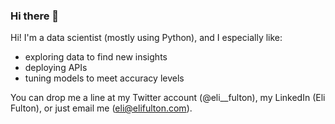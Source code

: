 ### Hi there 👋

Hi! I'm a data scientist (mostly using Python), and I especially like:
* exploring data to find new insights
* deploying APIs
* tuning models to meet accuracy levels

You can drop me a line at my Twitter account (@eli__fulton), my LinkedIn (Eli Fulton), or just email me (eli@elifulton.com).

<!--
**elifulton/elifulton** is a ✨ _special_ ✨ repository because its `README.md` (this file) appears on your GitHub profile.

Here are some ideas to get you started:

- 🔭 I’m currently working on ...
- 🌱 I’m currently learning ...
- 👯 I’m looking to collaborate on ...
- 🤔 I’m looking for help with ...
- 💬 Ask me about ...
- 📫 How to reach me: ...
- 😄 Pronouns: ...
- ⚡ Fun fact: ...
-->
